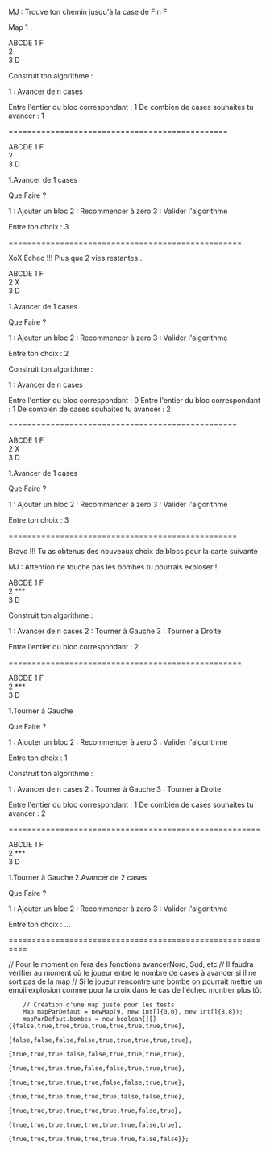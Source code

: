 MJ : Trouve ton chemin jusqu'à la case de Fin F

Map 1 :

  ABCDE
1   F  
2      
3   D  

Construit ton algorithme :

1 : Avancer de n cases

Entre l'entier du bloc correspondant : 1
De combien de cases souhaites tu avancer : 1 

===============================================

  ABCDE
1   F  
2      
3   D 

1.Avancer de 1 cases

Que Faire ?

1 : Ajouter un bloc
2 : Recommencer à zero
3 : Valider l'algorithme

Entre ton choix : 3

==================================================

XoX
Échec !!!
Plus que 2 vies restantes...

  ABCDE
1   F  
2   X  
3   D 

1.Avancer de 1 cases

Que Faire ?

1 : Ajouter un bloc
2 : Recommencer à zero
3 : Valider l'algorithme

Entre ton choix : 2

Construit ton algorithme :

1 : Avancer de n cases

Entre l'entier du bloc correspondant : 0
Entre l'entier du bloc correspondant : 1
De combien de cases souhaites tu avancer : 2

=================================================

  ABCDE
1   F  
2   X  
3   D 

1.Avancer de 1 cases

Que Faire ?

1 : Ajouter un bloc
2 : Recommencer à zero
3 : Valider l'algorithme

Entre ton choix : 3

=================================================

Bravo !!!
Tu as obtenus des nouveaux choix de blocs pour la carte suivante

MJ : Attention ne touche pas les bombes tu pourrais exploser !

  ABCDE
1   F  
2   ***  
3   D 

Construit ton algorithme :

1 : Avancer de n cases
2 : Tourner à Gauche
3 : Tourner à Droite

Entre l'entier du bloc correspondant : 2

==================================================

  ABCDE
1   F  
2   ***  
3   D 

1.Tourner à Gauche

Que Faire ?

1 : Ajouter un bloc
2 : Recommencer à zero
3 : Valider l'algorithme

Entre ton choix : 1 

Construit ton algorithme :

1 : Avancer de n cases
2 : Tourner à Gauche
3 : Tourner à Droite

Entre l'entier du bloc correspondant : 1
De combien de cases souhaites tu avancer : 2

======================================================

  ABCDE
1   F  
2   ***  
3   D 

1.Tourner à Gauche
2.Avancer de 2 cases

Que Faire ?

1 : Ajouter un bloc
2 : Recommencer à zero
3 : Valider l'algorithme

Entre ton choix : ...

==========================================================

// Pour le moment on fera des fonctions avancerNord, Sud, etc 
// Il faudra vérifier au moment où le joueur entre le nombre de cases à avancer si il ne sort pas de la map 
// Si le joueur rencontre une bombe on pourrait mettre un emoji explosion comme pour la croix dans le cas de l'échec montrer plus tôt

        // Création d'une map juste pour les tests 
        Map mapParDefaut = newMap(9, new int[]{0,0}, new int[]{8,8});
        mapParDefaut.bombes = new boolean[][]{{false,true,true,true,true,true,true,true,true},
                                              {false,false,false,false,true,true,true,true,true},
                                              {true,true,true,false,false,true,true,true,true},
                                              {true,true,true,true,false,false,true,true,true},
                                              {true,true,true,true,true,false,false,true,true},
                                              {true,true,true,true,true,true,false,false,true},
                                              {true,true,true,true,true,true,true,false,true},
                                              {true,true,true,true,true,true,true,false,true},
                                              {true,true,true,true,true,true,true,false,false}};